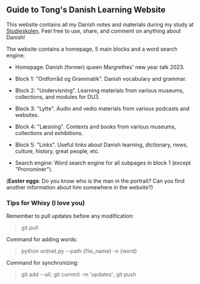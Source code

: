 Guide to Tong's Danish Learning Website
---

This website contains all my Danish notes and materials during my study at [Studieskolen](https://www.studieskolen.dk/). Feel free to use, share, and comment on anything about Danish!

The website contains a homepage, 5 main blocks and a word search engine:

- Homepage: Danish (former) queen Margrethes' new year talk 2023.

- Block 1: "Ordforråd og Grammatik". Danish vocabulary and grammar.

- Block 2: "Undervisning". Learning materials from various museums, collections, and modules for DU3.

- Block 3: "Lytte". Audio and vedio materials from various podcasts and websites.

- Block 4: "Læsning". Contexts and books from various museums, collections and exhibitions.

- Block 5: "Links". Useful links about Danish learning, dictionary, news, culture, history, great people, etc.

- Search engine: Word search engine for all subpages in block 1 (except "Pronominer").

(**Easter eggs**: Do you know who is the man in the portrait? Can you find another information about him somewhere in the website?)

### Tips for Whisy (I love you)
Remember to pull updates before any modification:
>git pull

Command for adding words: 
>python ordnet.py --path {file_name} -n {word}

Command for synchronizing:
>git add --all;
>git commit -m 'updates';
>git push